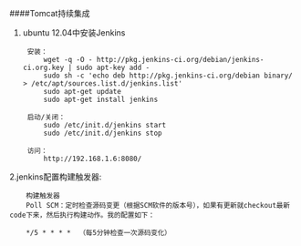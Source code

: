####Tomcat持续集成

1. ubuntu 12.04中安装Jenkins

        安装：
            wget -q -O - http://pkg.jenkins-ci.org/debian/jenkins-ci.org.key | sudo apt-key add -  
            sudo sh -c 'echo deb http://pkg.jenkins-ci.org/debian binary/ > /etc/apt/sources.list.d/jenkins.list'  
            sudo apt-get update  
            sudo apt-get install jenkins  
            
        启动/关闭：
            sudo /etc/init.d/jenkins start  
            sudo /etc/init.d/jenkins stop  
            
        访问：
            http://192.168.1.6:8080/  
            
2.jenkins配置构建触发器:
        
        构建触发器
        Poll SCM：定时检查源码变更（根据SCM软件的版本号），如果有更新就checkout最新code下来，然后执行构建动作。我的配置如下：
        
        */5 * * * *  （每5分钟检查一次源码变化）